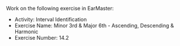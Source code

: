 Work on the following exercise in EarMaster:
- Activity: Interval Identification
- Exercise Name: Minor 3rd & Major 6th - Ascending, Descending & Harmonic
- Exercise Number: 14.2
